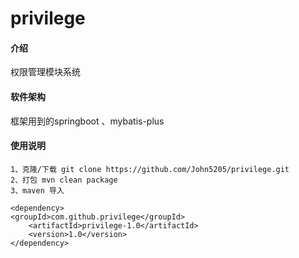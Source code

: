 # privilege

#### 介绍
权限管理模块系统

#### 软件架构
框架用到的springboot 、mybatis-plus

#### 使用说明
    1、克隆/下载 git clone https://github.com/John5205/privilege.git
    2、打包 mvn clean package
    3、maven 导入

    <dependency>
    <groupId>com.github.privilege</groupId>
        <artifactId>privilege-1.0</artifactId>
        <version>1.0</version>
    </dependency>




